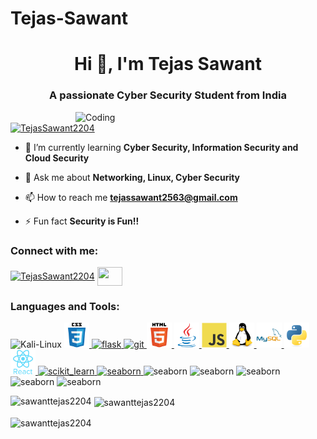 # Tejas-Sawant


<h1 align="center">Hi 👋, I'm Tejas Sawant</h1>
<h3 align="center">A passionate Cyber Security Student from India</h3>
<img align="right" alt="Coding" width="400" src="https://t4.ftcdn.net/jpg/03/13/40/45/360_F_313404541_e9YZ3pht6oEEkMXuhxTboqXA2B2ShNnC.jpg">



<p align="left"> <a href="https://x.com/TejasSawant2204" target="blank"><img src="https://img.shields.io/twitter/follow/TejasSawant2204?logo=twitter&style=for-the-badge" alt="TejasSawant2204" /></a> </p>


- 🌱 I’m currently learning **Cyber Security, Information Security and Cloud Security**

- 💬 Ask me about **Networking, Linux, Cyber Security**

- 📫 How to reach me **tejassawant2563@gmail.com**

- ⚡ Fun fact **Security is Fun!!**

<h3 align="left">Connect with me:</h3>
<p align="left">
<a href="https://x.com/TejasSawant2204" target="blank"><img align="center" src="https://raw.githubusercontent.com/rahuldkjain/github-profile-readme-generator/master/src/images/icons/Social/twitter.svg" alt="TejasSawant2204" height="30" width="40" /></a>
<a href="https://www.linkedin.com/in/tejas-sawant-68a7a31ba/" target="blank"><img align="center" src="https://raw.githubusercontent.com/rahuldkjain/github-profile-readme-generator/master/src/images/icons/Social/linked-in-alt.svg" alt="" height="30" width="40" /></a>

<h3 align="left">Languages and Tools:</h3>
<p align="left"> 
<img src="https://seeklogo.com/images/K/kali-linux-logo-AED181186E-seeklogo.com.png" alt="Kali-Linux" width="40" height="40"/>
 <a href="https://www.w3schools.com/css/" target="_blank" rel="noreferrer"> <img src="https://raw.githubusercontent.com/devicons/devicon/master/icons/css3/css3-original-wordmark.svg" alt="css3" width="40" height="40"/> </a> <a href="https://flask.palletsprojects.com/" target="_blank" rel="noreferrer"> <img src="https://www.vectorlogo.zone/logos/pocoo_flask/pocoo_flask-icon.svg" alt="flask" width="40" height="40"/> </a> <a href="https://git-scm.com/" target="_blank" rel="noreferrer"> <img src="https://www.vectorlogo.zone/logos/git-scm/git-scm-icon.svg" alt="git" width="40" height="40"/> </a> <a href="https://www.w3.org/html/" target="_blank" rel="noreferrer"> <img src="https://raw.githubusercontent.com/devicons/devicon/master/icons/html5/html5-original-wordmark.svg" alt="html5" width="40" height="40"/> </a> <a href="https://www.java.com" target="_blank" rel="noreferrer"> <img src="https://raw.githubusercontent.com/devicons/devicon/master/icons/java/java-original.svg" alt="java" width="40" height="40"/> </a> <a href="https://developer.mozilla.org/en-US/docs/Web/JavaScript" target="_blank" rel="noreferrer"> <img src="https://raw.githubusercontent.com/devicons/devicon/master/icons/javascript/javascript-original.svg" alt="javascript" width="40" height="40"/> </a> <a href="https://www.linux.org/" target="_blank" rel="noreferrer"> <img src="https://raw.githubusercontent.com/devicons/devicon/master/icons/linux/linux-original.svg" alt="linux" width="40" height="40"/> </a> <a href="https://www.mysql.com/" target="_blank" rel="noreferrer"> <img src="https://raw.githubusercontent.com/devicons/devicon/master/icons/mysql/mysql-original-wordmark.svg" alt="mysql" width="40" height="40"/> </a>   <a href="https://www.python.org" target="_blank" rel="noreferrer"> <img src="https://raw.githubusercontent.com/devicons/devicon/master/icons/python/python-original.svg" alt="python" width="40" height="40"/> </a>  <a href="https://reactjs.org/" target="_blank" rel="noreferrer"> <img src="https://raw.githubusercontent.com/devicons/devicon/master/icons/react/react-original-wordmark.svg" alt="react" width="40" height="40"/> </a> <a href="https://scikit-learn.org/" target="_blank" rel="noreferrer"> <img src="https://upload.wikimedia.org/wikipedia/commons/0/05/Scikit_learn_logo_small.svg" alt="scikit_learn" width="40" height="40"/> </a> <a href="https://seaborn.pydata.org/" target="_blank" rel="noreferrer"> <img src="https://seaborn.pydata.org/_images/logo-mark-lightbg.svg" alt="seaborn" width="40" height="40"/> </a> 
<img src="https://upload.wikimedia.org/wikipedia/commons/c/c6/Wireshark_icon_new.png" alt="seaborn" width="40" height="40"/> 
<img src="https://encrypted-tbn0.gstatic.com/images?q=tbn:ANd9GcSn-Zvc5bg7r57wAwntjAAfQ6COQ_N7bDaCqyXCw5GAmw&s" alt="seaborn" width="80" height="40"/> 
<img src="https://w7.pngwing.com/pngs/286/446/png-transparent-burp-suite-macos-bigsur-icon-thumbnail.png" alt="seaborn" width="40" height="40"/> 
<img src="https://w7.pngwing.com/pngs/178/336/png-transparent-osint-hd-logo.png" alt="seaborn" width="130" height="40"/> 
<img src="https://encrypted-tbn0.gstatic.com/images?q=tbn:ANd9GcTd5xqRG9fvYbQMTs-41fHdRJ6W5RZmkTkkwjehHKpgww&s" alt="seaborn" width="100" height="40"/> 
  </p>

<p><img align="left" src="https://github-readme-stats.vercel.app/api/top-langs?username=sawanttejas2204&show_icons=true&locale=en&layout=compact" alt="sawanttejas2204" /></p>

<p>&nbsp;<img align="center" src="https://github-readme-stats.vercel.app/api?username=sawanttejas2204&show_icons=true&locale=en" alt="sawanttejas2204" /></p>

<p><img align="center" src="https://github-readme-streak-stats.herokuapp.com/?user=sawanttejas2204&" alt="sawanttejas2204" /></p>
